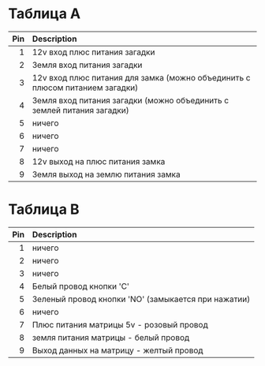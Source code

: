 # Таблица A
|   Pin | Description                                                                  |
|------:|:-----------------------------------------------------------------------------|
|     1 | 12v вход плюс питания загадки                                                |
|     2 | Земля вход питания загадки                                                   |
|     3 | 12v вход плюс питания для замка (можно объединить с плюсом питанием загадки) |
|     4 | Земля вход питания загадки (можно объединить с землей питания загадки)       |
|     5 | ничего                                                                       |
|     6 | ничего                                                                       |
|     7 | ничего                                                                       |
|     8 | 12v выход на плюс питания замка                                              |
|     9 | Земля выход на землю питания замка                                           |

# Таблица B
|   Pin | Description                                         |
|------:|:----------------------------------------------------|
|     1 | ничего                                              |
|     2 | ничего                                              |
|     3 | ничего                                              |
|     4 | Белый провод кнопки 'C'                             |
|     5 | Зеленый провод кнопки 'NO' (замыкается при нажатии) |
|     6 | ничего                                              |
|     7 | Плюс питания матрицы 5v - розовый провод            |
|     8 | земля питания матрицы - белый провод                |
|     9 | Выход данных на матрицу - желтый провод             |